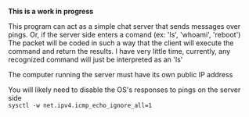 **This is a work in progress**

This program can act as a simple chat server that sends messages over pings.
Or, if the server side enters a comand (ex: 'ls', 'whoami', 'reboot') The packet will be coded in such a way that the client will execute the command and return the results.
I have very little time, currently, any recognized command will just be interpreted as an 'ls'

The computer running the server must have its own public IP address

You will likely need to disable the OS's responses to pings on the server side  
`sysctl -w net.ipv4.icmp_echo_ignore_all=1`
